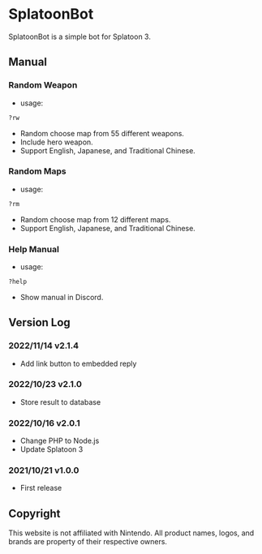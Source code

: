 # SplatoonBot
SplatoonBot is a simple bot for Splatoon 3.

## Manual

### Random Weapon

- usage:

```bash
?rw
```

- Random choose map from 55 different weapons.
- Include hero weapon.
- Support English, Japanese, and Traditional Chinese.

### Random Maps

- usage:

```bash
?rm
```

- Random choose map from 12 different maps.
- Support English, Japanese, and Traditional Chinese.

### Help Manual

- usage:

```bash
?help
```

- Show manual in Discord.

## Version Log

### 2022/11/14 v2.1.4
- Add link button to embedded reply

### 2022/10/23 v2.1.0
- Store result to database

### 2022/10/16 v2.0.1
- Change PHP to Node.js
- Update Splatoon 3

### 2021/10/21 v1.0.0
- First release

## Copyright

This website is not affiliated with Nintendo. All product names, logos, and brands are property of their respective owners.
